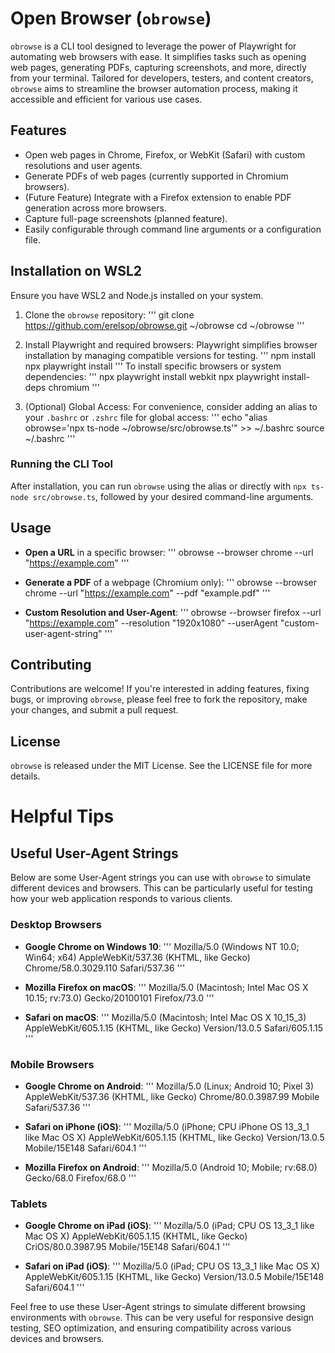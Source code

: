 # Open Browser (`obrowse`)

`obrowse` is a CLI tool designed to leverage the power of Playwright for automating web browsers with ease. It simplifies tasks such as opening web pages, generating PDFs, capturing screenshots, and more, directly from your terminal. Tailored for developers, testers, and content creators, `obrowse` aims to streamline the browser automation process, making it accessible and efficient for various use cases.

## Features

- Open web pages in Chrome, Firefox, or WebKit (Safari) with custom resolutions and user agents.
- Generate PDFs of web pages (currently supported in Chromium browsers).
- (Future Feature) Integrate with a Firefox extension to enable PDF generation across more browsers.
- Capture full-page screenshots (planned feature).
- Easily configurable through command line arguments or a configuration file.

## Installation on WSL2

Ensure you have WSL2 and Node.js installed on your system.

1. Clone the `obrowse` repository:
   '''
   git clone https://github.com/erelsop/obrowse.git ~/obrowse
   cd ~/obrowse
   '''

2. Install Playwright and required browsers:
   Playwright simplifies browser installation by managing compatible versions for testing.
   '''
   npm install
   npx playwright install
   '''
   To install specific browsers or system dependencies:
   '''
   npx playwright install webkit
   npx playwright install-deps chromium
   '''

3. (Optional) Global Access:
   For convenience, consider adding an alias to your `.bashrc` or `.zshrc` file for global access:
   '''
   echo "alias obrowse='npx ts-node ~/obrowse/src/obrowse.ts'" >> ~/.bashrc
   source ~/.bashrc
   '''

### Running the CLI Tool

After installation, you can run `obrowse` using the alias or directly with `npx ts-node src/obrowse.ts`, followed by your desired command-line arguments.

## Usage

- **Open a URL** in a specific browser:
  '''
  obrowse --browser chrome --url "https://example.com"
  '''

- **Generate a PDF** of a webpage (Chromium only):
  '''
  obrowse --browser chrome --url "https://example.com" --pdf "example.pdf"
  '''

- **Custom Resolution and User-Agent**:
  '''
  obrowse --browser firefox --url "https://example.com" --resolution "1920x1080" --userAgent "custom-user-agent-string"
  '''

## Contributing

Contributions are welcome! If you're interested in adding features, fixing bugs, or improving `obrowse`, please feel free to fork the repository, make your changes, and submit a pull request.

## License

`obrowse` is released under the MIT License. See the LICENSE file for more details.

# Helpful Tips

## Useful User-Agent Strings

Below are some User-Agent strings you can use with `obrowse` to simulate different devices and browsers. This can be particularly useful for testing how your web application responds to various clients.

### Desktop Browsers

- **Google Chrome on Windows 10**:
  '''
  Mozilla/5.0 (Windows NT 10.0; Win64; x64) AppleWebKit/537.36 (KHTML, like Gecko) Chrome/58.0.3029.110 Safari/537.36
  '''

- **Mozilla Firefox on macOS**:
  '''
  Mozilla/5.0 (Macintosh; Intel Mac OS X 10.15; rv:73.0) Gecko/20100101 Firefox/73.0
  '''

- **Safari on macOS**:
  '''
  Mozilla/5.0 (Macintosh; Intel Mac OS X 10_15_3) AppleWebKit/605.1.15 (KHTML, like Gecko) Version/13.0.5 Safari/605.1.15
  '''

### Mobile Browsers

- **Google Chrome on Android**:
  '''
  Mozilla/5.0 (Linux; Android 10; Pixel 3) AppleWebKit/537.36 (KHTML, like Gecko) Chrome/80.0.3987.99 Mobile Safari/537.36
  '''

- **Safari on iPhone (iOS)**:
  '''
  Mozilla/5.0 (iPhone; CPU iPhone OS 13_3_1 like Mac OS X) AppleWebKit/605.1.15 (KHTML, like Gecko) Version/13.0.5 Mobile/15E148 Safari/604.1
  '''

- **Mozilla Firefox on Android**:
  '''
  Mozilla/5.0 (Android 10; Mobile; rv:68.0) Gecko/68.0 Firefox/68.0
  '''

### Tablets

- **Google Chrome on iPad (iOS)**:
  '''
  Mozilla/5.0 (iPad; CPU OS 13_3_1 like Mac OS X) AppleWebKit/605.1.15 (KHTML, like Gecko) CriOS/80.0.3987.95 Mobile/15E148 Safari/604.1
  '''

- **Safari on iPad (iOS)**:
  '''
  Mozilla/5.0 (iPad; CPU OS 13_3_1 like Mac OS X) AppleWebKit/605.1.15 (KHTML, like Gecko) Version/13.0.5 Mobile/15E148 Safari/604.1
  '''

Feel free to use these User-Agent strings to simulate different browsing environments with `obrowse`. This can be very useful for responsive design testing, SEO optimization, and ensuring compatibility across various devices and browsers.

